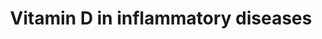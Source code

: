 ---
annotations:
- type: Pathway Ontology
  value: vitamin D metabolic pathway
- type: Pathway Ontology
  value: infectious disease pathway
- type: Disease Ontology
  value: disease by infectious agent
authors:
- Laurent
- Egonw
- Andra
- Khanspers
- MaintBot
- DeSl
- Eweitz
description: Vitamin D in inflammatory diseases.  Inhibition of the p38 MAP kinase
  pathway. Proinflammatory stimuli lead to p38MAP kinase phosphorylation and activation
  which subsequently induces expression of many proinflammatory proteins. MED14 is
  part of the mediator complex involved in the regulation of transcriptional initiation
  and it was found to form a complex with VDR and mediate ligand-dependent enhancement
  of transcription by the VDR. SMAD, NFAT and NFκB signaling and modulation of these
  signaling pathways by VDR/RXR.
last-edited: 2022-02-26
organisms:
- Homo sapiens
redirect_from:
- /index.php/Pathway:WP4482
- /instance/WP4482
schema-jsonld:
- '@context': https://schema.org/
  '@id': https://wikipathways.github.io/pathways/WP4482.html
  '@type': Dataset
  creator:
    '@type': Organization
    name: WikiPathways
  description: Vitamin D in inflammatory diseases.  Inhibition of the p38 MAP kinase
    pathway. Proinflammatory stimuli lead to p38MAP kinase phosphorylation and activation
    which subsequently induces expression of many proinflammatory proteins. MED14
    is part of the mediator complex involved in the regulation of transcriptional
    initiation and it was found to form a complex with VDR and mediate ligand-dependent
    enhancement of transcription by the VDR. SMAD, NFAT and NFκB signaling and modulation
    of these signaling pathways by VDR/RXR.
  keywords:
  - GCR
  - NFKB1
  - IkKA
  - VDR
  - MAP3K1
  - TNF
  - p38
  - Med14
  - MAP2K3
  - MKP1
  - Cortisol
  - IkKG
  - IkKB
  - Vitamin D
  - PPP3R1
  - IL6
  - RXR
  - SMAD4
  - SMAD3
  - PPP3CA
  - MAP2K6
  - NFAT
  - IkBA
  - RELA
  license: CC0
  name: Vitamin D in inflammatory diseases
seo: CreativeWork
title: Vitamin D in inflammatory diseases
wpid: WP4482
---